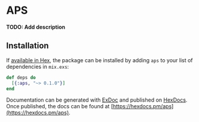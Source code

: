 # APS

**TODO: Add description**

## Installation

If [available in Hex](https://hex.pm/docs/publish), the package can be installed
by adding `aps` to your list of dependencies in `mix.exs`:

```elixir
def deps do
  [{:aps, "~> 0.1.0"}]
end
```

Documentation can be generated with [ExDoc](https://github.com/elixir-lang/ex_doc)
and published on [HexDocs](https://hexdocs.pm). Once published, the docs can
be found at [https://hexdocs.pm/aps](https://hexdocs.pm/aps).

